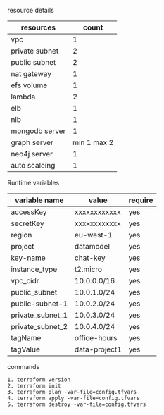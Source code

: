 resource details

| resources | count | 
| --------------- | --------------- | 
| vpc | 1 | 
| private subnet  | 2 | 
| public subnet | 2 |
| nat gateway | 1 | 
| efs volume | 1 | 
| lambda | 2 | 
| elb | 1 |
| nlb | 1 |
| mongodb server | 1 | 
| graph server | min 1 max 2 | 
| neo4j server | 1 | 
| auto scaleing | 1 | 


Runtime variables

| variable name | value | require |
| --------------- | --------------- | --------------- | 
| accessKey | xxxxxxxxxxxx |  yes |
| secretKey | xxxxxxxxxxxx |  yes |
| region | eu-west-1 |  yes |
| project | datamodel |  yes |
| key-name | chat-key |  yes |
| instance_type | t2.micro |  yes |
| vpc_cidr | 10.0.0.0/16 |  yes |
| public_subnet | 10.0.1.0/24 |  yes |
| public-subnet-1 | 10.0.2.0/24 |  yes |
| private_subnet_1 | 10.0.3.0/24 |  yes |
| private_subnet_2 | 10.0.4.0/24 |  yes |
| tagName | office-hours |  yes |
| tagValue | data-project1 |  yes |


commands

    1. terraform version
    2. terraform init
    3. terraform plan -var-file=config.tfvars
    4. terraform apply -var-file=config.tfvars
    5. terraform destroy -var-file=config.tfvars